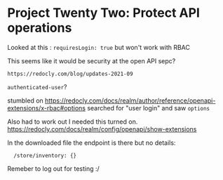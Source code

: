 # Project Twenty Two: Protect API operations


Looked at this : `requiresLogin: true` but won't work with RBAC

This seems like it would be security at the open API sepc?


```https://redocly.com/blog/updates-2021-09```

`authenticated-user`?


stumbled on
https://redocly.com/docs/realm/author/reference/openapi-extensions/x-rbac#options
searched for "user login" and saw `options`


Also had to work out I needed this turned on.
https://redocly.com/docs/realm/config/openapi/show-extensions


In the downloaded file the endpoint is there but no details:
```
  /store/inventory: {}
```


Remeber to log out for testing :/